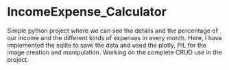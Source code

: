 # IncomeExpense_Calculator

Simple python project where we can see the details and the percentage of our income and the different kinds of expenses in every month.
Here, I have implemented the sqlite to save the data and used the plotly, PIL for the image creation and manipulation. 
Working on the complete CRUD use in the project.
